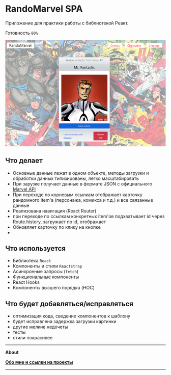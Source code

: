 # RandoMarvel SPA

Приложение для практики работы с библиотекой Реакт.

Готовность `80%`

![](https://github.com/Areave/RandoMarvel/blob/master/public/screen.png)
## Что делает

- Основные данные лежат в одном объекте, методы загрузки и обработки данных типизированы, легко масштабировать
- При зарузке получает данные в формате JSON с официального [Marvel API](https://developer.marvel.com) 
- При переходе по корневым ссылкам отображает карточку рандомного item'а (персонажа, комикса и т.д.) и все связанные данные
- Реализована навигация (React Router)
- при переходе по ссылкам конкретных item'ов подхватывает id через Route.history, загружает по id, отображает
- Обновляет карточку по клику на кнопке
- 

## Что используется
- Библиотека `React`
- Компоненты и стили `Reactstrap`
- Асинхронные запросы (`fetch`)
- Функциональные компоненты
- React Hooks
- Компоненты высшего порядка (HOC)
## Что будет добавляться/исправляться
- оптимизация кода, сведение компонентов к шаблону
- будет исправлена задержка загрузки картинки
- другие мелкие недочеты
- тесты
- стили покрасивее

______________________


**About**

**[Обо мне и ссылки на проекты](https://github.com/Areave/about#readme)**
_____________________
